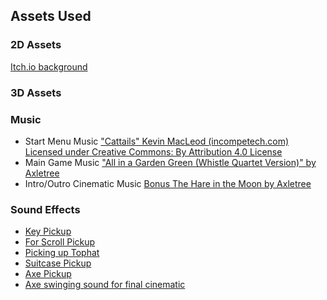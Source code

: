 ## Assets Used

### 2D Assets

[Itch.io background](https://www.vecteezy.com/vector-art/6051083-wheat-seamless-pattern-background-hand-drawn)

### 3D Assets


### Music

* Start Menu Music ["Cattails" Kevin MacLeod (incompetech.com)](https://incompetech.com/music/royalty-free/music.html) [Licensed under Creative Commons: By Attribution 4.0 License](http://creativecommons.org/licenses/by/4.0/) 
* Main Game Music ["All in a Garden Green (Whistle Quartet Version)" by Axletree](
https://freemusicarchive.org/music/Axletree/music-from-a-hampshire-farm/all-in-a-garden-green-whistle-quartet-version/)
* Intro/Outro Cinematic Music [Bonus The Hare in the Moon by Axletree](https://freemusicarchive.org/music/Axletree/music-from-a-hampshire-farm/bonus-the-hare-in-the-moon/)

### Sound Effects
* [Key Pickup](https://freesound.org/people/Rocotilos/sounds/343462/)
* [For Scroll Pickup](https://freesound.org/people/Rookster/sounds/615334/)
* [Picking up Tophat](https://freesound.org/people/F.M.Audio/sounds/556756/)
* [Suitcase Pickup](https://freesound.org/people/sqeeeek/sounds/381854/)
* [Axe Pickup](https://freesound.org/people/micahlg/sounds/421929/)
* [Axe swinging sound for final cinematic](https://freesound.org/people/qubodup/sounds/59992/)

